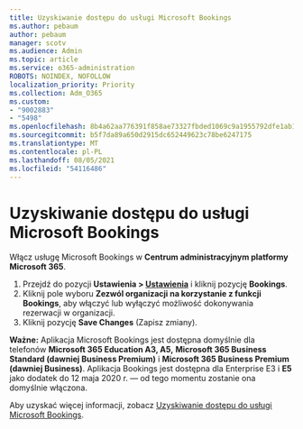 ```yaml
---
title: Uzyskiwanie dostępu do usługi Microsoft Bookings
ms.author: pebaum
author: pebaum
manager: scotv
ms.audience: Admin
ms.topic: article
ms.service: o365-administration
ROBOTS: NOINDEX, NOFOLLOW
localization_priority: Priority
ms.collection: Adm_O365
ms.custom:
- "9002883"
- "5498"
ms.openlocfilehash: 8b4a62aa776391f858ae73327fbded1069c9a1955792dfe1ab1e1f7384d2db3f
ms.sourcegitcommit: b5f7da89a650d2915dc652449623c78be6247175
ms.translationtype: MT
ms.contentlocale: pl-PL
ms.lasthandoff: 08/05/2021
ms.locfileid: "54116486"
---
```

# <a name="get-access-to-microsoft-bookings"></a>Uzyskiwanie dostępu do usługi Microsoft Bookings

Włącz usługę Microsoft Bookings w **Centrum administracyjnym platformy Microsoft 365**.

1. Przejdź do pozycji **Ustawienia > [Ustawienia](https://admin.microsoft.com/Adminportal/Home?source=applauncher#/Settings/Services)** i kliknij pozycję **Bookings**.
2. Kliknij pole wyboru **Zezwól organizacji na korzystanie z funkcji Bookings**, aby włączyć lub wyłączyć możliwość dokonywania rezerwacji w organizacji.
3. Kliknij pozycję **Save Changes** (Zapisz zmiany).

**Ważne:** Aplikacja Microsoft Bookings jest dostępna domyślnie dla telefonów **Microsoft 365 Education A3, A5,** **Microsoft 365 Business Standard (dawniej Business Premium)** i **Microsoft 365 Business Premium (dawniej Business)**. Aplikacja Bookings jest dostępna dla Enterprise E3 i **E5** jako dodatek do 12 maja 2020 r. — od tego momentu zostanie ona domyślnie włączona.

Aby uzyskać więcej informacji, zobacz [Uzyskiwanie dostępu do usługi Microsoft Bookings](https://support.microsoft.com/en-us/office/get-access-to-microsoft-bookings-5382dc07-aaa5-45c9-8767-502333b214ce).
